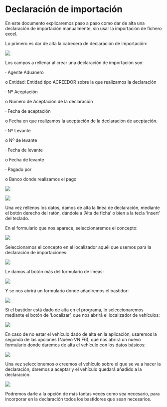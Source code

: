 # Declaración de importación

En este documento explicaremos paso a paso como dar de alta una declaración de importación manualmente, sin usar la importación de fichero excel.

Lo primero es dar de alta la cabecera de declaración de importación:

![](../.gitbook/assets/image%20%2831%29.png)

Los campos a rellenar al crear una declaración de importación son:

·         Agente Aduanero

o    Entidad: Entidad tipo ACREEDOR sobre la que realizamos la declaración

·         Nº Aceptación

o    Número de Aceptación de la declaración

·         Fecha de aceptación

o    Fecha en que realizamos la aceptación de la declaración de aceptación.

·         Nº Levante

o    Nº de levante

·         Fecha de levante

o    Fecha de levante

·         Pagado por

o    Banco donde realizamos el pago

![](../.gitbook/assets/image%20%2821%29.png)

![](../.gitbook/assets/image%20%2838%29.png)

Una vez rellenos los datos, damos de alta la línea de declaración, mediante el botón derecho del ratón, dándole a ‘Alta de ficha’ o bien a la tecla ‘Insert’ del teclado.

En el formulario que nos aparece, seleccionaremos el concepto:

![](../.gitbook/assets/image%20%2844%29.png)

Seleccionamos el concepto en el localizador aquél que usemos para la declaración de importaciones:

![](../.gitbook/assets/image%20%2863%29.png)

Le damos al botón más del formulario de líneas:

![](../.gitbook/assets/image%20%2865%29.png)

 Y se nos abrirá un formulario donde añadiremos el bastidor:

![](../.gitbook/assets/image%20%2869%29.png)

Si el bastidor está dado de alta en el programa, lo seleccionaremos mediante el botón de ‘Localizar’, que nos abrirá el localizador de vehículos:

![](../.gitbook/assets/image%20%2859%29.png)

En caso de no estar el vehículo dado de alta en la aplicación, usaremos la segunda de las opciones \(Nuevo VN    F6\), que nos abrirá un nuevo formulario donde daremos de alta el vehículo con los datos básicos:

![](../.gitbook/assets/image%20%2848%29.png)

Una vez seleccionemos o creemos el vehículo sobre el que se va a hacer la declaración, daremos a aceptar y el vehículo quedará añadido a la declaración.

![](../.gitbook/assets/image%20%2866%29.png)

Podremos darle a la opción de más tantas veces como sea necesario, para incorporar en la declaración todos los bastidores que sean necesarios.

